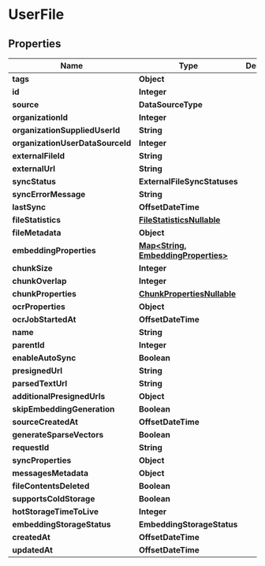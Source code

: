

# UserFile


## Properties

| Name | Type | Description | Notes |
|------------ | ------------- | ------------- | -------------|
|**tags** | **Object** |  |  |
|**id** | **Integer** |  |  |
|**source** | **DataSourceType** |  |  |
|**organizationId** | **Integer** |  |  |
|**organizationSuppliedUserId** | **String** |  |  |
|**organizationUserDataSourceId** | **Integer** |  |  |
|**externalFileId** | **String** |  |  |
|**externalUrl** | **String** |  |  |
|**syncStatus** | **ExternalFileSyncStatuses** |  |  |
|**syncErrorMessage** | **String** |  |  |
|**lastSync** | **OffsetDateTime** |  |  |
|**fileStatistics** | [**FileStatisticsNullable**](FileStatisticsNullable.md) |  |  |
|**fileMetadata** | **Object** |  |  |
|**embeddingProperties** | [**Map&lt;String, EmbeddingProperties&gt;**](EmbeddingProperties.md) |  |  |
|**chunkSize** | **Integer** |  |  |
|**chunkOverlap** | **Integer** |  |  |
|**chunkProperties** | [**ChunkPropertiesNullable**](ChunkPropertiesNullable.md) |  |  |
|**ocrProperties** | **Object** |  |  |
|**ocrJobStartedAt** | **OffsetDateTime** |  |  |
|**name** | **String** |  |  |
|**parentId** | **Integer** |  |  |
|**enableAutoSync** | **Boolean** |  |  |
|**presignedUrl** | **String** |  |  |
|**parsedTextUrl** | **String** |  |  |
|**additionalPresignedUrls** | **Object** |  |  |
|**skipEmbeddingGeneration** | **Boolean** |  |  |
|**sourceCreatedAt** | **OffsetDateTime** |  |  |
|**generateSparseVectors** | **Boolean** |  |  |
|**requestId** | **String** |  |  |
|**syncProperties** | **Object** |  |  |
|**messagesMetadata** | **Object** |  |  |
|**fileContentsDeleted** | **Boolean** |  |  |
|**supportsColdStorage** | **Boolean** |  |  |
|**hotStorageTimeToLive** | **Integer** |  |  |
|**embeddingStorageStatus** | **EmbeddingStorageStatus** |  |  |
|**createdAt** | **OffsetDateTime** |  |  |
|**updatedAt** | **OffsetDateTime** |  |  |



